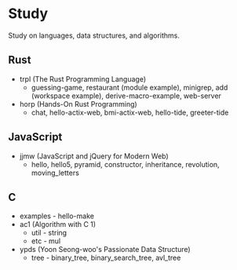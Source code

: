 # Study
Study on languages, data structures, and algorithms.

## Rust
- trpl (The Rust Programming Language)
    - guessing-game, restaurant (module example), minigrep, add (workspace example), derive-macro-example, web-server
- horp (Hands-On Rust Programming)
    - chat, hello-actix-web, bmi-actix-web, hello-tide, greeter-tide

## JavaScript
- jjmw (JavaScript and jQuery for Modern Web)
    - hello, hello5, pyramid, constructor, inheritance, revolution, moving_letters

## C
- examples - hello-make
- ac1 (Algorithm with C 1)
    - util - string
    - etc - mul
- ypds (Yoon Seong-woo's Passionate Data Structure) 
    - tree - binary_tree, binary_search_tree, avl_tree